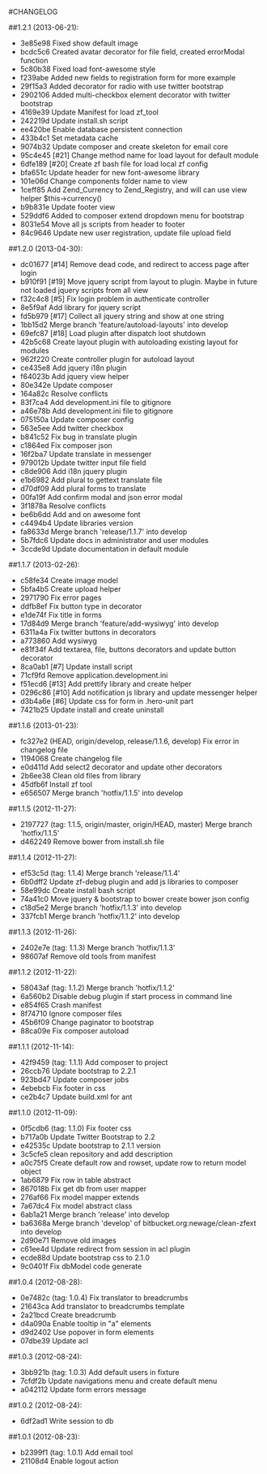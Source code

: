 #CHANGELOG

##1.2.1 (2013-06-21):
- 3e85e98 Fixed show default image
- bcdc5c6 Created avatar decorator for file field, created errorModal function
- 5c80b38 Fixed load font-awesome style
- f239abe Added new fields to registration form for more example
- 29f15a3 Added decorator for radio with use twitter bootstrap
- 2902106 Added multi-checkbox element decorator with twitter bootstrap
- 4169e39 Update Manifest for load zf_tool
- 242219d Update install.sh script
- ee420be Enable database persistent connection
- 433b4c1 Set metadata cache
- 9074b32 Update composer and create skeleton for email core
- 95c4e45 [#21] Change method name for load layout for default module
- 6dfe189 [#20] Create zf bash file for load local zf config
- bfa651c Update header for new font-awesome library
- 101e06d Change components folder name to view
- 1ceff85 Add Zend_Currency to Zend_Registry, and will can use view helper $this->currency()
- b9b831e Update footer view
- 529ddf6 Added to composer extend dropdown menu for bootstrap
- 8031e54 Move all js scripts from header to footer
- 84c9646 Update new user registration, update file upload field

##1.2.0 (2013-04-30):
- dc01677 [#14] Remove dead code, and redirect to access page after login
- b910f91 [#19] Move jquery script from layout to plugin. Maybe in future not loaded jquery scripts from all view
- f32c4c8 [#5] Fix login problem in authenticate controller
- 8e5f9af Add library for jquery script
- fd5b979 [#17] Collect all jquery string and show at one string
- 1bb15d2 Merge branch 'feature/autoload-layouts' into develop
- 69efc87 [#18] Load plugin after dispatch loot shutdown
- 42b5c68 Create layout plugin with autoloading existing layout for modules
- 962f220 Create controller plugin for autoload layout
- ce435e8 Add jquery i18n plugin
- f64023b Add jquery view helper
- 80e342e Update composer
- 164a82c Resolve conflicts
- 83f7ca4 Add development.ini file to gitignore
- a46e78b Add development.ini file to gitignore
- 075150a Update composer config
- 563e5ee Add twitter checkbox
- b841c52 Fix bug in translate plugin
- c1864ed Fix composer json
- 16f2ba7 Update translate in messenger
- 979012b Update twitter input file field
- c8de906 Add i18n jquery plugin
- e1b6982 Add plural to gettext translate file
- d70df09 Add plural forms to translate
- 00fa19f Add confirm modal and json error modal
- 3f1878a Resolve conflicts
- be6b6dd Add and on awesome font
- c4494b4 Update libraries version
- fa8633d Merge branch 'release/1.1.7' into develop
- 5b7fdc6 Update docs in administrator and user modules
- 3ccde9d Update documentation in default module

##1.1.7 (2013-02-26):
- c58fe34 Create image model
- 5bfa4b5 Create upload helper
- 2971790 Fix error pages
- ddfb8ef Fix button type in decorator
- e1de74f Fix title in forms
- 17d84d9 Merge branch 'feature/add-wysiwyg' into develop
- 6311a4a Fix twitter buttons in decorators
- a773860 Add wysiwyg
- e81f34f Add textarea, file, buttons decorators and update button decorator
- 8ca0ab1 [#7] Update install script
- 71cf9fd Remove application.development.ini
- f51ecd6 [#13] Add prettify library and create helper
- 0296c86 [#10] Add notification js library and update messenger helper
- d3b4a6e [#6] Update css for form in .hero-unit part
- 7421b25 Update install and create uninstall

##1.1.6 (2013-01-23):
- fc327e2 (HEAD, origin/develop, release/1.1.6, develop) Fix error in changelog file
- 1194068 Create changelog file
- e0d411d Add select2 decorator and update other decorators
- 2b6ee38 Clean old files from library
- 45dfb6f Install zf tool
- e656507 Merge branch 'hotfix/1.1.5' into develop

##1.1.5 (2012-11-27):
- 2197727 (tag: 1.1.5, origin/master, origin/HEAD, master) Merge branch 'hotfix/1.1.5'
- d462249 Remove bower from install.sh file

##1.1.4 (2012-11-27):
- ef53c5d (tag: 1.1.4) Merge branch 'release/1.1.4'
- 6b0dff2 Update zf-debug plugin and add js libraries to composer
- 58e99dc Create install bash script
- 74a41c0 Move jquery & bootstrap to bower create bower json config
- c18d5e2 Merge branch 'hotfix/1.1.3' into develop
- 337fcb1 Merge branch 'hotfix/1.1.2' into develop

##1.1.3 (2012-11-26):
- 2402e7e (tag: 1.1.3) Merge branch 'hotfix/1.1.3'
- 98607af Remove old tools from manifest

##1.1.2 (2012-11-22):
- 58043af (tag: 1.1.2) Merge branch 'hotfix/1.1.2'
- 6a560b2 Disable debug plugin if start process in command line
- e854f65 Crash manifest
- 8f74710 Ignore composer files
- 45b6f09 Change paginator to bootstrap
- 88ca09e Fix composer autoload

##1.1.1 (2012-11-14):
- 42f9459 (tag: 1.1.1) Add composer to project
- 26ccb76 Update bootstrap to 2.2.1
- 923bd47 Update composer jobs
- 4ebebcb Fix footer in css
- ce2b4c7 Update build.xml for ant

##1.1.0 (2012-11-09):
- 0f5cdb6 (tag: 1.1.0) Fix footer css
- b717a0b Update Twitter Bootstrap to 2.2
- e42535c Update bootstrap to 2.1.1 version
- 3c5cfe5 clean repository and add description
- a0c75f5 Create default row and rowset, update row to return model object
- 1ab6879 Fix row in table abstract
- 867018b Fix get db from user mapper
- 276af66 Fix model mapper extends
- 7a67dc4 Fix model abstract class
- 6ab1a21 Merge branch 'release' into develop
- ba6368a Merge branch 'develop' of bitbucket.org:newage/clean-zfext into develop
- 2d90e71 Remove old images
- c61ee4d Update redirect from session in acl plugin
- ecde88d Update bootstrap css to 2.1.0
- 9c0401f Fix dbModel code generate

##1.0.4 (2012-08-28):
- 0e7482c (tag: 1.0.4) Fix translator to breadcrumbs
- 21643ca Add translator to breadcrumbs template
- 2a21bcd Create breadcrumb
- d4a090a Enable tooltip in "a" elements
- d9d2402 Use popover in form elements
- 07dbe39 Update acl

##1.0.3 (2012-08-24):
- 3bb921b (tag: 1.0.3) Add default users in fixture
- 7cfdf2b Update navigations menu and create default menu
- a042112 Update form errors message


##1.0.2 (2012-08-24):
- 6df2ad1 Write session to db

##1.0.1 (2012-08-23):
- b2399f1 (tag: 1.0.1) Add email tool
- 21108d4 Enable logout action


